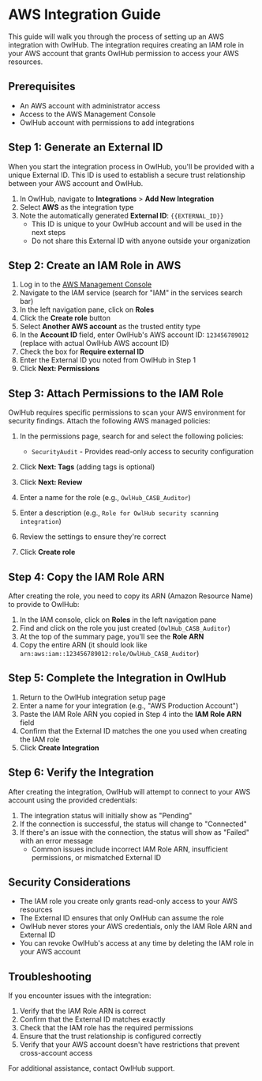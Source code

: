 # AWS Integration Guide

This guide will walk you through the process of setting up an AWS integration with OwlHub. The integration requires creating an IAM role in your AWS account that grants OwlHub permission to access your AWS resources.

## Prerequisites

- An AWS account with administrator access
- Access to the AWS Management Console
- OwlHub account with permissions to add integrations

## Step 1: Generate an External ID

When you start the integration process in OwlHub, you'll be provided with a unique External ID. This ID is used to establish a secure trust relationship between your AWS account and OwlHub.

1. In OwlHub, navigate to **Integrations** > **Add New Integration**
2. Select **AWS** as the integration type
3. Note the automatically generated **External ID**: `{{EXTERNAL_ID}}`
   - This ID is unique to your OwlHub account and will be used in the next steps
   - Do not share this External ID with anyone outside your organization

## Step 2: Create an IAM Role in AWS

1. Log in to the [AWS Management Console](https://console.aws.amazon.com/)
2. Navigate to the IAM service (search for "IAM" in the services search bar)
3. In the left navigation pane, click on **Roles**
4. Click the **Create role** button
5. Select **Another AWS account** as the trusted entity type
6. In the **Account ID** field, enter OwlHub's AWS account ID: `123456789012` (replace with actual OwlHub AWS account ID)
7. Check the box for **Require external ID**
8. Enter the External ID you noted from OwlHub in Step 1
9. Click **Next: Permissions**

## Step 3: Attach Permissions to the IAM Role

OwlHub requires specific permissions to scan your AWS environment for security findings. Attach the following AWS managed policies:

1. In the permissions page, search for and select the following policies:
   - `SecurityAudit` - Provides read-only access to security configuration

2. Click **Next: Tags** (adding tags is optional)
3. Click **Next: Review**
4. Enter a name for the role (e.g., `OwlHub_CASB_Auditor`)
5. Enter a description (e.g., `Role for OwlHub security scanning integration`)
6. Review the settings to ensure they're correct
7. Click **Create role**

## Step 4: Copy the IAM Role ARN

After creating the role, you need to copy its ARN (Amazon Resource Name) to provide to OwlHub:

1. In the IAM console, click on **Roles** in the left navigation pane
2. Find and click on the role you just created (`OwlHub_CASB_Auditor`)
3. At the top of the summary page, you'll see the **Role ARN**
4. Copy the entire ARN (it should look like `arn:aws:iam::123456789012:role/OwlHub_CASB_Auditor`)

## Step 5: Complete the Integration in OwlHub

1. Return to the OwlHub integration setup page
2. Enter a name for your integration (e.g., "AWS Production Account")
3. Paste the IAM Role ARN you copied in Step 4 into the **IAM Role ARN** field
4. Confirm that the External ID matches the one you used when creating the IAM role
5. Click **Create Integration**

## Step 6: Verify the Integration

After creating the integration, OwlHub will attempt to connect to your AWS account using the provided credentials:

1. The integration status will initially show as "Pending"
2. If the connection is successful, the status will change to "Connected"
3. If there's an issue with the connection, the status will show as "Failed" with an error message
   - Common issues include incorrect IAM Role ARN, insufficient permissions, or mismatched External ID

## Security Considerations

- The IAM role you create only grants read-only access to your AWS resources
- The External ID ensures that only OwlHub can assume the role
- OwlHub never stores your AWS credentials, only the IAM Role ARN and External ID
- You can revoke OwlHub's access at any time by deleting the IAM role in your AWS account

## Troubleshooting

If you encounter issues with the integration:

1. Verify that the IAM Role ARN is correct
2. Confirm that the External ID matches exactly
3. Check that the IAM role has the required permissions
4. Ensure that the trust relationship is configured correctly
5. Verify that your AWS account doesn't have restrictions that prevent cross-account access

For additional assistance, contact OwlHub support.
